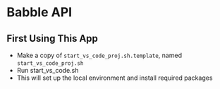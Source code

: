 # Babble API

## First Using This App
* Make a copy of `start_vs_code_proj.sh.template`, named `start_vs_code_proj.sh`
* Run start_vs_code.sh
* This will set up the local environment and install required packages